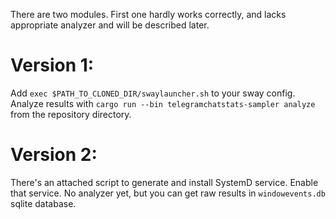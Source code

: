 There are two modules. First one hardly works correctly, and lacks appropriate analyzer and will be described later.

# Version 1:

Add `exec $PATH_TO_CLONED_DIR/swaylauncher.sh` to your sway config. Analyze results with `cargo run --bin telegramchatstats-sampler analyze` from the repository directory.

# Version 2:
There's an attached script to generate and install SystemD service. Enable that service. No analyzer yet, but you can get raw results in `windowevents.db` sqlite database.
